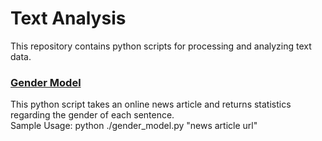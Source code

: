 # Text Analysis
This repository contains python scripts for processing and analyzing text data.

### [Gender Model](https://github.com/Joshua-Robison/TextAnalysis/blob/main/src/gender_model.py)
This python script takes an online news article and returns statistics regarding the gender of each sentence.<br>
Sample Usage: python ./gender_model.py "news article url"
